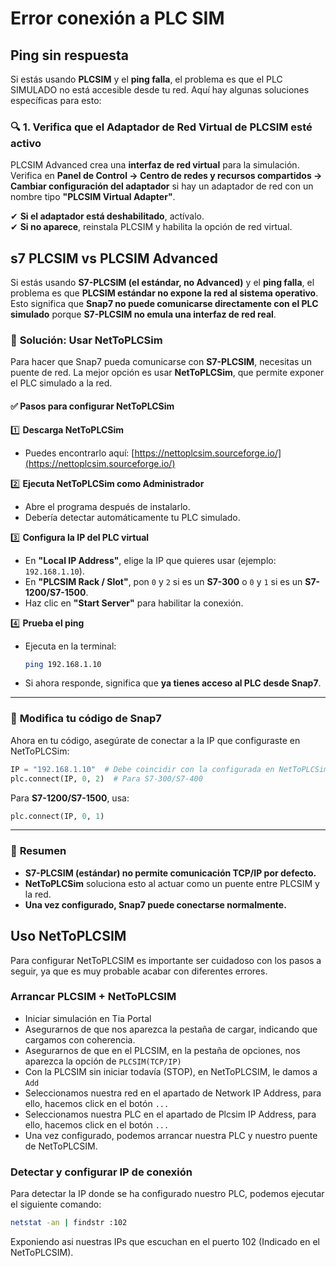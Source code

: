 # Error conexión a PLC SIM

## Ping sin respuesta

Si estás usando **PLCSIM** y el **ping falla**, el problema es que el PLC SIMULADO no está accesible desde tu red. Aquí hay algunas soluciones específicas para esto:  

### 🔍 **1. Verifica que el Adaptador de Red Virtual de PLCSIM esté activo**  
PLCSIM Advanced crea una **interfaz de red virtual** para la simulación. Verifica en **Panel de Control → Centro de redes y recursos compartidos → Cambiar configuración del adaptador** si hay un adaptador de red con un nombre tipo **"PLCSIM Virtual Adapter"**.  

✔ **Si el adaptador está deshabilitado**, actívalo.  
✔ **Si no aparece**, reinstala PLCSIM y habilita la opción de red virtual.  


## s7 PLCSIM vs PLCSIM Advanced
Si estás usando **S7-PLCSIM (el estándar, no Advanced)** y el **ping falla**, el problema es que **PLCSIM estándar no expone la red al sistema operativo**. Esto significa que **Snap7 no puede comunicarse directamente con el PLC simulado** porque **S7-PLCSIM no emula una interfaz de red real**.  

### 🚨 **Solución: Usar NetToPLCSim**  
Para hacer que Snap7 pueda comunicarse con **S7-PLCSIM**, necesitas un puente de red. La mejor opción es usar **NetToPLCSim**, que permite exponer el PLC simulado a la red.  

#### ✅ **Pasos para configurar NetToPLCSim**  
1️⃣ **Descarga NetToPLCSim**  
   - Puedes encontrarlo aquí: [https://nettoplcsim.sourceforge.io/](https://nettoplcsim.sourceforge.io/)  

2️⃣ **Ejecuta NetToPLCSim como Administrador**  
   - Abre el programa después de instalarlo.  
   - Debería detectar automáticamente tu PLC simulado.  

3️⃣ **Configura la IP del PLC virtual**  
   - En **"Local IP Address"**, elige la IP que quieres usar (ejemplo: `192.168.1.10`).  
   - En **"PLCSIM Rack / Slot"**, pon `0` y `2` si es un **S7-300** o `0` y `1` si es un **S7-1200/S7-1500**.  
   - Haz clic en **"Start Server"** para habilitar la conexión.  

4️⃣ **Prueba el ping**  
   - Ejecuta en la terminal:  
     ```bash
     ping 192.168.1.10
     ```
   - Si ahora responde, significa que **ya tienes acceso al PLC desde Snap7**.  

---

### 🔄 **Modifica tu código de Snap7**  
Ahora en tu código, asegúrate de conectar a la IP que configuraste en NetToPLCSim:

```python
IP = "192.168.1.10"  # Debe coincidir con la configurada en NetToPLCSim
plc.connect(IP, 0, 2)  # Para S7-300/S7-400
```

Para **S7-1200/S7-1500**, usa:

```python
plc.connect(IP, 0, 1)
```

---

### 🎯 **Resumen**
- **S7-PLCSIM (estándar) no permite comunicación TCP/IP por defecto.**  
- **NetToPLCSim** soluciona esto al actuar como un puente entre PLCSIM y la red.  
- **Una vez configurado, Snap7 puede conectarse normalmente.**  



## Uso NetToPLCSIM

Para configurar NetToPLCSIM es importante ser cuidadoso con los pasos a seguir, ya que es muy probable acabar con diferentes errores.

### Arrancar PLCSIM + NetToPLCSIM
- Iniciar simulación en Tia Portal
- Asegurarnos de que nos aparezca la pestaña de cargar, indicando que cargamos con coherencia.
- Asegurarnos de que en el PLCSIM, en la pestaña de opciones, nos aparezca la opción de `PLCSIM(TCP/IP)`
- Con la PLCSIM sin iniciar todavía (STOP), en NetToPLCSIM, le damos a `Add`
- Seleccionamos nuestra red en el apartado de Network IP Address, para ello, hacemos click en el botón `...`
- Seleccionamos nuestra PLC en el apartado de Plcsim IP Address, para ello, hacemos click en el botón `...`
- Una vez configurado, podemos arrancar nuestra PLC y nuestro puente de NetToPLCSIM.
### Detectar y configurar IP de conexión
Para detectar la IP donde se ha configurado nuestro PLC, podemos ejecutar el siguiente comando:
   ```sh
   netstat -an | findstr :102
   ```

Exponiendo asi nuestras IPs que escuchan en el puerto 102 (Indicado en el NetToPLCSIM).
